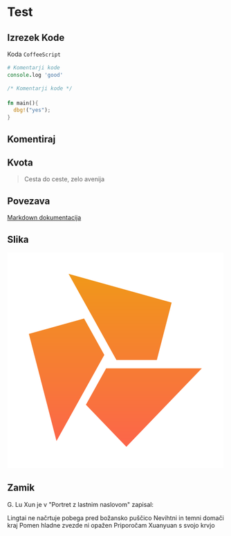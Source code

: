[Markdown globalni komentarji]:#

# Test

## Izrezek Kode

Koda `CoffeeScript`

```coffee
# Komentarji kode
console.log 'good'


```

```rust
/* Komentarji kode */

fn main(){
  dbg!("yes");
}
```

## Komentiraj

<!-- HTML 注释 --> 

<!-- 多行注释 --> 

## Kvota

> Cesta do ceste, zelo avenija

## Povezava

[Markdown dokumentacija](https://github.com/xxai-art/xxai-art-md)

## Slika

![xxAI.Identiteta blagovne znamke Art](https://raw.githubusercontent.com/xxai-art/web/main/file/svg/logo.svg)

## Zamik

G. Lu Xun je v "Portret z lastnim naslovom" zapisal:

  Lingtai ne načrtuje pobega pred božansko puščico
  Nevihtni in temni domači kraj
  Pomen hladne zvezde ni opažen
  Priporočam Xuanyuan s svojo krvjo

